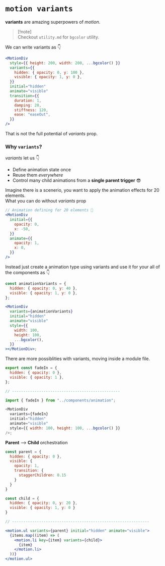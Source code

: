 # `motion variants`

**variants** are amazing superpowers of _motion_.

> [!note]\
> Checkout `utility.md` for `bgcolor` utility.

We can write variants as 👇

```jsx
<MotionDiv
  style={{ height: 200, width: 200, ...bgcolor() }}
  variants={{
    hidden: { opacity: 0, y: 100 },
    visible: { opacity: 1, y: 0 },
  }}
  initial="hidden"
  animate="visible"
  transition={{
    duration: 1,
    damping: 20,
    stiffness: 120,
    ease: "easeOut",
  }}
/>
```

That is not the full potential of _variants_ prop.

### Why `variants`?

_variants_ let us 👇

- Define animation state once
- Reuse them _everywhere_
- Control many child animations from a **single parent trigger** 😎

Imagine there is a scenerio, you want to apply the animation effects for 20 elements.<br />
What you can do without _variants_ prop

```jsx
// Animation defining for 20 elements 🥲
<MotionDiv
  initial={{
    opacity: 0,
    x: -50,
  }}
  animate={{
    opacity: 1,
    x: 0,
  }}
/>
```

Instead just create a animation type using variants and use it for your all of the components as 👇

```jsx
const animationVariants = {
  hidden: { opacity: 0, y: 40 },
  visible: { opacity: 1, y: 0 },
};

<MotionDiv
  variants={animationVariants}
  initial="hidden"
  animate="visible"
  style={{
    width: 100,
    height: 100,
    ...bgcolor(),
  }}
></MotionDiv>;
```

There are more possiblities with variants, moving inside a module file.

```js
export const fadeIn = {
  hidden: { opacity: 0 },
  visible: { opacity: 1 },
};

// ------------------------------------------------

import { fadeIn } from "../components/animation";

<MotionDiv
  variants={fadeIn}
  initial="hidden"
  animate="visible"
  style={{ width: 100, height: 100, ...bgcolor() }}
/>;
```

**Parent** --> **Child** orchestration

```jsx
const parent = {
  hidden: { opacity: 0 },
  visible: {
    opacity: 1,
    transition: {
      staggerChildren: 0.15
    }
  }
}

const child = {
  hidden: { opacity: 0, y: 20 },
  visible: { opacity: 1, y: 0 }
}

// -------------------------------------------------------------

<motion.ul variants={parent} initial="hidden" animate="visible">
  {items.map((item) => (
    <motion.li key={item} variants={child}>
      {item}
    </motion.li>
  ))}
</motion.ul>
```
